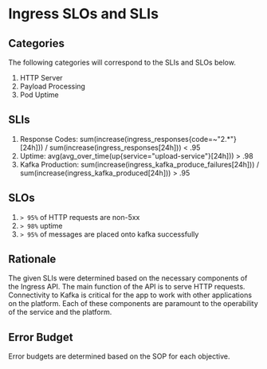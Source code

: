# Ingress SLOs and SLIs

## Categories
The following categories will correspond to the SLIs and SLOs below.

1. HTTP Server
2. Payload Processing
3. Pod Uptime

## SLIs

1. Response Codes: sum(increase(ingress_responses{code=~"2.*"}[24h])) / sum(increase(ingress_responses[24h])) < .95
2. Uptime: avg(avg_over_time(up{service="upload-service"}[24h])) > .98
3. Kafka Production: sum(increase(ingress_kafka_produce_failures[24h])) / sum(increase(ingress_kafka_produced[24h])) > .95

## SLOs

1. `> 95%` of HTTP requests are non-5xx
2. `> 98%` uptime
3. `> 95%` of messages are placed onto kafka successfully

## Rationale
The given SLIs were determined based on the necessary components of the Ingress API. The main function of the API is to serve HTTP requests. Connectivity to Kafka is critical for the app to work with other applications on the platform. Each of these components are paramount to the operability of the service and the platform.

## Error Budget
Error budgets are determined based on the SOP for each objective.
